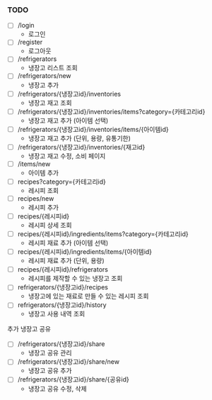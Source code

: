 

### TODO
- [ ] /login
  - 로그인
- [ ] /register
  - 로그아웃
- [ ] /refrigerators
  - 냉장고 리스트 조회
- [ ] /refrigerators/new
  - 냉장고 추가
- [ ] /refrigerators/{냉장고id}/inventories
  - 냉장고 재고 조회
- [ ] /refrigerators/{냉장고id}/inventories/items?category={카테고리id}
  - 냉장고 재고 추가 (아이템 선택)
- [ ] /refrigerators/{냉장고id}/inventories/items/{아이템id}
  - 냉장고 재고 추가 (단위, 용량, 유통기한)
- [ ] /refrigerators/{냉장고id}/inventories/{재고id}
  - 냉장고 재고 수정, 소비 페이지
- [ ] /items/new
  - 아이템 추가
- [ ] recipes?category={카테고리id}
  - 레시피 조회
- [ ] recipes/new
  - 레시피 추가
- [ ] recipes/{레시피id}
  - 레시피 상세 조회
- [ ] recipes/{레시피id}/ingredients/items?category={카테고리id}
  - 레시피 재료 추가 (아이템 선택)
- [ ] recipes/{레시피id}/ingredients/items/{아이템id}
  - 레시피 재료 추가 (단위, 용량)
- [ ] recipes/{레시피id}/refrigerators
  - 레시피를 제작할 수 있는 냉장고 조회
- [ ] refrigerators/{냉장고id}/recipes
  - 냉장고에 있는 재료로 만들 수 있는 레시피 조회
- [ ] refrigerators/{냉장고id}/history
  - 냉장고 사용 내역 조회

추가
냉장고 공유
- [ ] /refrigerators/{냉장고id}/share
  - 냉장고 공유 관리
- [ ] /refrigerators/{냉장고id}/share/new
  - 냉장고 공유 추가
- [ ] /refrigerators/{냉장고id}/share/{공유id}
  - 냉장고 공유 수정, 삭제